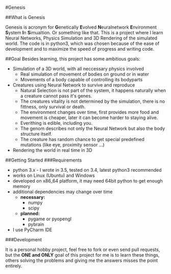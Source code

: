 #Genesis

##What is Genesis

Genesis is acronym for **G**enetically **E**volved **N**euralnetwork **E**nvironment **S**ystem **I**n **S**imualtion. Or something like that.
This is a project where I learn Neural Networks, Physics Simulation and 3D Rendering of the simulated world.
The code is in python3, which was chosen because of the ease of development and to maximize the speed of progress and writing code.

##Goal
Besides learning, this project has some ambitious goals:

- Simulation of a 3D world, with all neccessary physics involved
  - Real simulation of movement of bodies on ground or in water
  - Movements of a body capable of controlling its bodyparts
- Creatures using Neural Network to survive and reproduce
  - Natural Selection is not part of the system, it happens naturally when a creature cannot pass it's genes.
  - The creatures vitality is not determined by the simulation, there is no fittness, only survival or death.
  - The environment changes over time, first provides more food and movement is cheaper, later it can become harder to staying alive.
  - Everithing is edible, including you.
  - The genom describes not only the Neural Network but also the body structure itself.
  - The creature has random chance to get special predefined mutations (like eye, proximity sensor ...)
- Rendering the world in real time in 3D

##Getting Started
###Requirements

- python 3.x - I wrote in 3.5, tested on 3.4, latest python3 recommended
- works on Linux (Ubuntu) and Windows
- developed on x86_64 platform, it may need 64bit python to get enough memory
- additional dependencies may change over time
  - **necessary:**
    - numpy
    - scipy
  - **planned:**
    - pygame or pyopengl
    - pybrain
- I use PyCharm IDE

###Development

It is a personal hobby project, feel free to fork or even send pull requests, but the **ONE and ONLY** goal of this project for me is to learn these things, others solving the problems and giving me the answers misses the point entirely.
